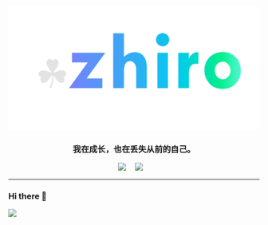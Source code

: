 <div align="center">
<!--   <img src="https://cdn.jsdelivr.net/gh/ye-tutu/blog-cdn@main/picture/1650693278000.gif">  -->
  <img style="width: 550px;" src="zhiro.png">
</div>
<h3 align="center">我在成长，也在丢失从前的自己。</h3>
<div align="center">
  <a href="https://www.zzzzhi.com/"><img src="https://img.shields.io/badge/Blog-我的博客-blue"></a>&emsp;
  <a href="https://space.bilibili.com/498959589"><img src="https://img.shields.io/badge/Bilibili-B%E7%AB%99-ff69b4"></a>&emsp;
  <!--<img src="https://visitor-badge.glitch.me/badge?page_id=ye-tutu">-->
</div>

<hr>

### Hi there 👋
<div align="left"><img height="137px" src="https://github-readme-stats.vercel.app/api?username=zhiro&show_icons=true&icon_color=CE1D2D&text_color=718096&bg_color=ffffff&hide_title=true" /> </div>
<!--
**ye-tutu/ye-tutu** is a ✨ _special_ ✨ repository because its `README.md` (this file) appears on your GitHub profile.

Here are some ideas to get you started:

- 🔭 I’m currently working on ...
- 🌱 I’m currently learning ...
- 👯 I’m looking to collaborate on ...
- 🤔 I’m looking for help with ...
- 💬 Ask me about ...
- 📫 How to reach me: ...
- 😄 Pronouns: ...
- ⚡ Fun fact: ...
-->
<iframe src="https://pulsoid.net/widget/view/b8fba3aa-125b-4078-9312-f77e017f99db" frameborder="0"></iframe>

